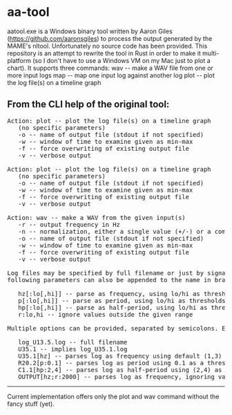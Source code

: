 # aa-tool

aatool.exe is a Windows binary tool written by Aaron Giles (https://github.com/aaronsgiles) to process the output generated by the MAME's nltool. Unfortunately no source code has been provided.
This repository is an attempt to rewrite the tool in Rust in order to make it multi-platform (so I don't have to use a Windows VM on my Mac just to plot a chart).
It supports three commands: 
   wav -- make a WAV file from one or more input logs
   map -- map one input log against another log
   plot -- plot the log file(s) on a timeline graph

From the CLI help of the original tool:
-------------------------------------------------------------
<pre>
Action: plot -- plot the log file(s) on a timeline graph
   (no specific parameters)
   -o -- name of output file (stdout if not specified)
   -w -- window of time to examine given as min-max
   -f -- force overwriting of existing output file
   -v -- verbose output

Action: plot -- plot the log file(s) on a timeline graph
   (no specific parameters)
   -o -- name of output file (stdout if not specified)
   -w -- window of time to examine given as min-max
   -f -- force overwriting of existing output file
   -v -- verbose output

Action: wav -- make a WAV from the given input(s)
   -r -- output frequency in Hz
   -n -- normalization, either a single value (+/-) or a comma-separated pair
   -o -- name of output file (stdout if not specified)
   -w -- window of time to examine given as min-max
   -f -- force overwriting of existing output file
   -v -- verbose output

Log files may be specified by full filename or just by signal name. The
following parameters can also be appended to the name in brackets:

   hz[:lo[,hi]] -- parse as frequency, using lo/hi as thresholds
   p[:lo[,hi]] -- parse as period, using lo/hi as thresholds
   hp[:lo[,hi]] -- parse as half-period, using lo/hi as thresholds
   r:lo,hi -- ignore values outside the given range

Multiple options can be provided, separated by semicolons. Examples:

   log_U13.5.log -- full filename
   U35.1 -- implies log_U35.1.log
   U35.1[hz] -- parses log as frequency using default (1,3) thresholds
   R20.2[p:0.1] -- parses log as period using 0.1 as a threshold
   C1.1[hp:2,4] -- parses log as half-period using (2,4) as thresholds
   OUTPUT[hz;r:2000] -- parses log as frequency, ignoring values above 2000Hz
</pre>   
-------------------------------------------------------------

Current implementation offers only the plot and wav command without the fancy stuff (yet).
